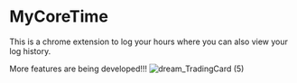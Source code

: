 # MyCoreTime
This is a chrome extension to log your hours where you can also view your log history.

More features are being developed!!!
![dream_TradingCard (5)](https://github.com/ZeeDiazz/MyCoreTime/assets/69626255/892aa15e-023d-4522-b84e-2414058bf45e)

